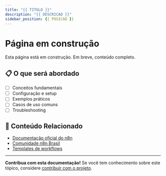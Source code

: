 ```yaml
---
title: "{{ TITULO }}"
description: "{{ DESCRICAO }}"
sidebar_position: {{ POSICAO }}
---
```


# Página em construção

Esta página está em construção. Em breve, conteúdo completo.

## 📋 O que será abordado

- [ ] Conceitos fundamentais
- [ ] Configuração e setup
- [ ] Exemplos práticos
- [ ] Casos de uso comuns
- [ ] Troubleshooting

## 🔗 Conteúdo Relacionado

- [Documentação oficial do n8n](https://docs.n8n.io)
- [Comunidade n8n Brasil](https://github.com/n8n-brasil)
- [Templates de workflows](https://n8n.io/templates)

---

**Contribua com esta documentação!** Se você tem conhecimento sobre este tópico, 
considere [contribuir com o projeto](../contribuir/esta-documentacao/). 